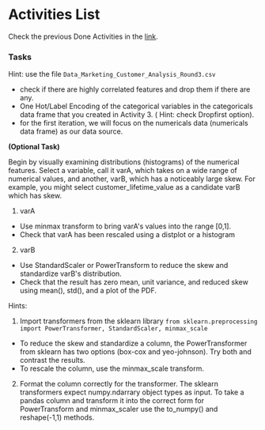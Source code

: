 # Activities List
Check the previous Done Activities in the [link](./Activities.md).

### Tasks 
Hint: use the file  ```Data_Marketing_Customer_Analysis_Round3.csv```
- check if there are highly correlated features and drop them if there are any.
- One Hot/Label Encoding of the categorical variables in the categoricals data frame that you created in Activity 3. ( Hint:  check Dropfirst option).
- for the first iteration, we will focus on the  numericals data (numericals data frame) as our data source.

**(Optional Task)**

Begin by visually examining distributions (histograms) of the numerical features. Select a variable, call it varA, which takes on a wide range of numerical values, and another, varB, which has a noticeably large skew. For example, you might select customer_lifetime_value as a candidate varB which has skew.

1. varA
- Use minmax transform to bring varA's values into the range [0,1].
- Check that varA has been rescaled using a distplot or a histogram
2. varB
- Use StandardScaler or PowerTransform to reduce the skew and standardize varB's distribution.
- Check that the result has zero mean, unit variance, and reduced skew using mean(), std(), and a plot of the PDF.

Hints:

1. Import transformers from the sklearn library
```from sklearn.preprocessing import PowerTransformer, StandardScaler, minmax_scale```
- To reduce the skew and standardize a column, the PowerTransformer from sklearn has two options (box-cox and yeo-johnson). Try both and contrast the results.
- To rescale the column, use the minmax_scale transform.
2. Format the column correctly for the transformer.
The sklearn transformers expect numpy.ndarrary object types as input. To take a pandas column and transform it into the correct form for PowerTransform and minmax_scaler use the to_numpy() and reshape(-1,1) methods.

